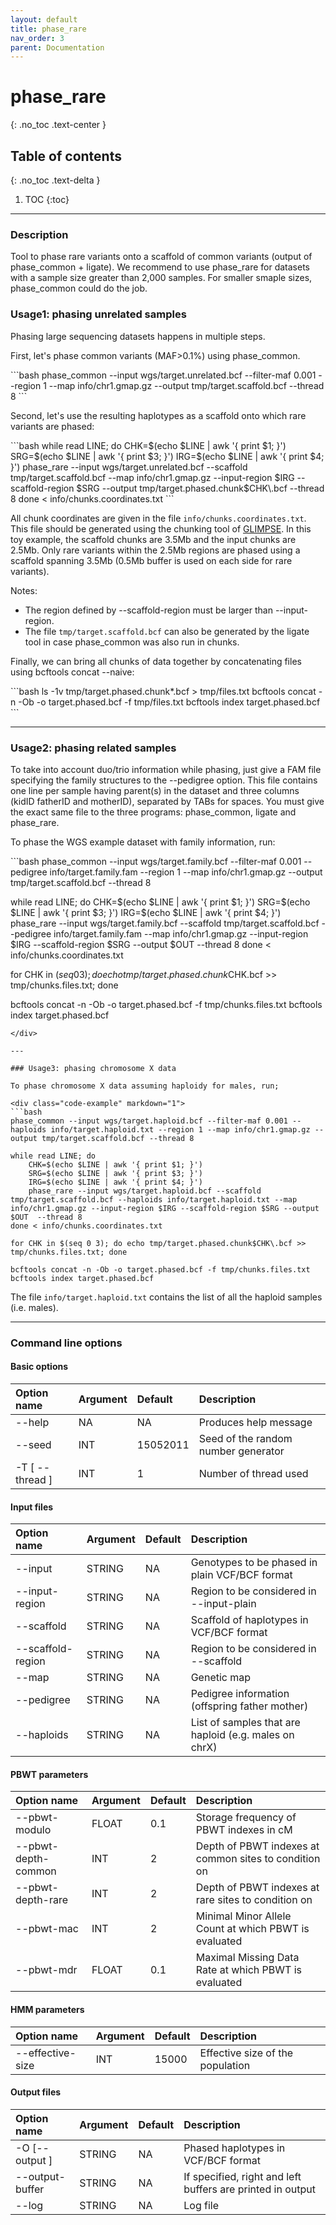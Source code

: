 ```yaml
---
layout: default
title: phase_rare
nav_order: 3
parent: Documentation
---
```

# phase_rare
{: .no_toc .text-center }

## Table of contents
{: .no_toc .text-delta }

1. TOC
{:toc}

---

### Description
Tool to phase rare variants onto a scaffold of common variants (output of phase_common + ligate).
We recommend to use phase_rare for datasets with a sample size greater than 2,000 samples.
For smaller smaple sizes, phase_common could do the job.  

### Usage1: phasing unrelated samples

Phasing large sequencing datasets happens in multiple steps. 

First, let's phase common variants (MAF>0.1%) using phase_common.
<div class="code-example" markdown="1">
```bash
phase_common --input wgs/target.unrelated.bcf --filter-maf 0.001 --region 1 --map info/chr1.gmap.gz --output tmp/target.scaffold.bcf --thread 8
```
</div>

Second, let's use the resulting haplotypes as a scaffold onto which rare variants are phased:
<div class="code-example" markdown="1">
```bash
while read LINE; do
	CHK=$(echo $LINE | awk '{ print $1; }')
	SRG=$(echo $LINE | awk '{ print $3; }')
	IRG=$(echo $LINE | awk '{ print $4; }')
	phase_rare --input wgs/target.unrelated.bcf --scaffold tmp/target.scaffold.bcf --map info/chr1.gmap.gz --input-region $IRG --scaffold-region $SRG --output tmp/target.phased.chunk$CHK\.bcf  --thread 8
done < info/chunks.coordinates.txt
```
</div>

All chunk coordinates are given in the file `info/chunks.coordinates.txt`. This file should be generated using the chunking tool of [GLIMPSE](https://github.com/odelaneau/GLIMPSE).
In this toy example, the scaffold chunks are 3.5Mb and the input chunks are 2.5Mb. Only rare variants within the 2.5Mb regions are phased using a scaffold spanning 3.5Mb (0.5Mb buffer is used on each side for rare variants).

Notes:
- The region defined by \-\-scaffold-region must be larger than \-\-input-region.
- The file `tmp/target.scaffold.bcf` can also be generated by the ligate tool in case phase_common was also run in chunks.
  
Finally, we can bring all chunks of data together by concatenating files using bcftools concat --naive:
<div class="code-example" markdown="1">
```bash
ls -1v tmp/target.phased.chunk*.bcf > tmp/files.txt
bcftools concat -n -Ob -o target.phased.bcf -f tmp/files.txt
bcftools index target.phased.bcf
```
</div>

---

### Usage2: phasing related samples
To take into account duo/trio information while phasing, just give a FAM file specifying the family structures to the --pedigree option.
This file contains one line per sample having parent(s) in the dataset and three columns (kidID fatherID and motherID), separated by TABs for spaces.
You must give the exact same file to the three programs: phase_common, ligate and phase_rare.

To phase the WGS example dataset with family information, run:
<div class="code-example" markdown="1">
```bash
phase_common --input wgs/target.family.bcf --filter-maf 0.001 --pedigree info/target.family.fam --region 1 --map info/chr1.gmap.gz --output tmp/target.scaffold.bcf --thread 8

while read LINE; do
	CHK=$(echo $LINE | awk '{ print $1; }')
	SRG=$(echo $LINE | awk '{ print $3; }')
	IRG=$(echo $LINE | awk '{ print $4; }')
	phase_rare --input wgs/target.family.bcf --scaffold tmp/target.scaffold.bcf --pedigree info/target.family.fam --map info/chr1.gmap.gz --input-region $IRG --scaffold-region $SRG --output $OUT  --thread 8
done < info/chunks.coordinates.txt

for CHK in $(seq 0 3); do echo tmp/target.phased.chunk$CHK\.bcf >> tmp/chunks.files.txt; done

bcftools concat -n -Ob -o target.phased.bcf -f tmp/chunks.files.txt
bcftools index target.phased.bcf
```
</div>

---

### Usage3: phasing chromosome X data

To phase chromosome X data assuming haploidy for males, run;

<div class="code-example" markdown="1">
```bash
phase_common --input wgs/target.haploid.bcf --filter-maf 0.001 --haploids info/target.haploid.txt --region 1 --map info/chr1.gmap.gz --output tmp/target.scaffold.bcf --thread 8

while read LINE; do
	CHK=$(echo $LINE | awk '{ print $1; }')
	SRG=$(echo $LINE | awk '{ print $3; }')
	IRG=$(echo $LINE | awk '{ print $4; }')
	phase_rare --input wgs/target.haploid.bcf --scaffold tmp/target.scaffold.bcf --haploids info/target.haploid.txt --map info/chr1.gmap.gz --input-region $IRG --scaffold-region $SRG --output $OUT  --thread 8
done < info/chunks.coordinates.txt

for CHK in $(seq 0 3); do echo tmp/target.phased.chunk$CHK\.bcf >> tmp/chunks.files.txt; done

bcftools concat -n -Ob -o target.phased.bcf -f tmp/chunks.files.txt
bcftools index target.phased.bcf
```
</div>

The file `info/target.haploid.txt` contains the list of all the haploid samples (i.e. males).

---
 
### Command line options

#### Basic options

| Option name 	       | Argument| Default  | Description |
|:---------------------|:--------|:---------|:-------------------------------------|
| \-\-help             | NA      | NA       | Produces help message |
| \-\-seed             | INT     | 15052011 | Seed of the random number generator  |
| \-T \[ \-\-thread \] | INT     | 1        | Number of thread used|

#### Input files

| Option name 	       | Argument| Default  | Description |
|:---------------------|:--------|:---------|:-------------------------------------|
| \-\-input  		   | STRING  | NA       | Genotypes to be phased in plain VCF/BCF format |
| \-\-input-region     | STRING  | NA       | Region to be considered in \-\-input-plain |
| \-\-scaffold         | STRING  | NA       | Scaffold of haplotypes in VCF/BCF format  |
| \-\-scaffold-region  | STRING  | NA       | Region to be considered in \-\-scaffold  |
| \-\-map              | STRING  | NA       | Genetic map  |
| \-\-pedigree         | STRING  | NA       | Pedigree information (offspring father mother) |
| \-\-haploids         | STRING  | NA       | List of samples that are haploid (e.g. males on chrX) |


#### PBWT parameters

| Option name 	      | Argument|  Default  | Description |
|:--------------------|:--------|:----------|:-------------------------------------|
| \-\-pbwt-modulo     | FLOAT   | 0.1       | Storage frequency of PBWT indexes in cM |
| \-\-pbwt-depth-common | INT     | 2         | Depth of PBWT indexes at common sites to condition on  |
| \-\-pbwt-depth-rare | INT     | 2         | Depth of PBWT indexes at rare sites to condition on  |
| \-\-pbwt-mac        | INT     | 2         | Minimal Minor Allele Count at which PBWT is evaluated |
| \-\-pbwt-mdr        | FLOAT   | 0.1       | Maximal Missing Data Rate at which PBWT is evaluated |

#### HMM parameters

| Option name 	      | Argument|  Default  | Description |
|:--------------------|:--------|:----------|:-------------------------------------|
| \-\-effective-size  | INT     | 15000     | Effective size of the population |

#### Output files

| Option name 	       | Argument| Default  | Description |
|:---------------------|:--------|:---------|:-------------------------------------|
| \-O \[\-\-output \]  | STRING  | NA       | Phased haplotypes in VCF/BCF format |
| \-\-output-buffer    | STRING  | NA       | If specified, right and left buffers are printed in output |
| \-\-log              | STRING  | NA       | Log file  |
